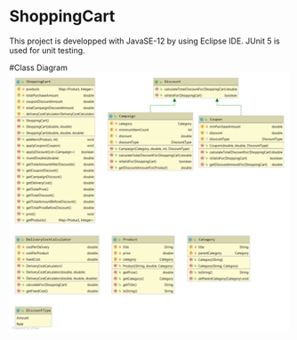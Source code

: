 # ShoppingCart
This project is developped with JavaSE-12 by using Eclipse IDE. JUnit 5 is used for unit testing.

#Class Diagram
![alt text](https://github.com/burhanelgun/ShoppingCart/blob/master/class-diagram.png)






